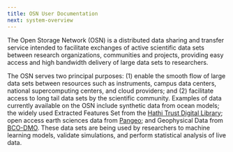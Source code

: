 ```yaml
---
title: OSN User Documentation
next: system-overview
---
```


The Open Storage Network (OSN) is a distributed data sharing and
transfer service intended to facilitate exchanges of active scientific
data sets between research organizations, communities and projects,
providing easy access and high bandwidth delivery of large data sets to
researchers.

The OSN serves two principal purposes: (1) enable the smooth flow of
large data sets between resources such as instruments, campus data
centers, national supercomputing centers, and cloud providers; and (2)
facilitate access to long tail data sets by the scientific community.
Examples of data currently available on the OSN include synthetic data
from ocean models; the widely used Extracted Features Set from the
[Hathi Trust Digital Library](https://www.hathitrust.org/); open access
earth sciences data from [Pangeo](https://pangeo.io/); and Geophysical
Data from [BCO-DMO](https://www.bco-dmo.org/). These data sets are being
used by researchers to machine learning models, validate simulations,
and perform statistical analysis of live data.
